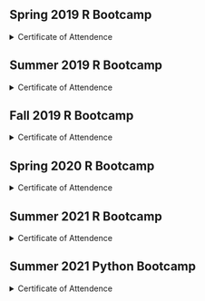 ## Spring 2019 R Bootcamp
<details>
  <summary>Certificate of Attendence</summary>
  
  1. [Brandyn Miller](https://www.palmetto.clemson.edu/palmetto/certificate_citi/R_201904/brendym.PNG)
  2. [Christine Murphy](https://www.palmetto.clemson.edu/palmetto/certificate_citi/R_201904/ccm.PNG)
  3. [Guanglin Liu](https://www.palmetto.clemson.edu/palmetto/certificate_citi/R_201904/guangll.PNG)
  4. [Huan Chen](https://www.palmetto.clemson.edu/palmetto/certificate_citi/R_201904/huanc.PNG)
  5. [Jonathan Heywood](https://www.palmetto.clemson.edu/palmetto/certificate_citi/R_201904/jheywoo.PNG)
  6. [Lisa Sembach](https://www.palmetto.clemson.edu/palmetto/certificate_citi/R_201904/lsembac.PNG)
  7. [Amir Nasrollah Zadeh](https://www.palmetto.clemson.edu/palmetto/certificate_citi/R_201904/snasrol.PNG)
  8. [Yuqing Hang](https://www.palmetto.clemson.edu/palmetto/certificate_citi/R_201904/yhang.PNG)
  
  
</details>

<p> </p>

## Summer 2019 R Bootcamp
<details>
  <summary>Certificate of Attendence</summary>
  
  1. [Bikal Shakya](https://www.palmetto.clemson.edu/palmetto/certificate_citi/R_201907/bshakya.PNG)
  2. [Rohan Gupta](https://www.palmetto.clemson.edu/palmetto/certificate_citi/R_201907/gupta7.PNG)
  3. [Joseph Ligato](https://www.palmetto.clemson.edu/palmetto/certificate_citi/R_201907/jligato.PNG)
  4. [Maher Al-Ghalayini](https://www.palmetto.clemson.edu/palmetto/certificate_citi/R_201907/malghal.PNG)
  5. [Matthew Myers](https://www.palmetto.clemson.edu/palmetto/certificate_citi/R_201907/mmyers6.PNG)
  6. [Thomas Delvaus](https://www.palmetto.clemson.edu/palmetto/certificate_citi/R_201907/tdelvau.PNG)
  7. [Tiantian Yang](https://www.palmetto.clemson.edu/palmetto/certificate_citi/R_201907/tiantiy.PNG)
  8. [Vatsa Shah](https://www.palmetto.clemson.edu/palmetto/certificate_citi/R_201907/vasa.PNG)
  9. [Zhen Liu](https://www.palmetto.clemson.edu/palmetto/certificate_citi/R_201907/zliu2.PNG)
  
</details>

<p> </p>

## Fall 2019 R Bootcamp
<details>
  <summary>Certificate of Attendence</summary>
  
  1. [Anurata Hridi](https://www.palmetto.clemson.edu/palmetto/certificate_citi/R_201911/ahridi.PNG)
  2. [Bipin Sharma](https://www.palmetto.clemson.edu/palmetto/certificate_citi/R_201911/bipins.PNG)
  3. [George Lockhart](https://www.palmetto.clemson.edu/palmetto/certificate_citi/R_201911/blockha.PNG)
  4. [Dac Nguyen](https://www.palmetto.clemson.edu/palmetto/certificate_citi/R_201911/dacn.PNG)
  5. [David Krag](https://www.palmetto.clemson.edu/palmetto/certificate_citi/R_201911/dkarig.PNG)
  6. [Guncha Babajanova](https://www.palmetto.clemson.edu/palmetto/certificate_citi/R_201911/gbabaja.PNG)
  7. [Qiao Guangshun](https://www.palmetto.clemson.edu/palmetto/certificate_citi/R_201911/gqiao.PNG)
  8. [Pamela Michael](https://www.palmetto.clemson.edu/palmetto/certificate_citi/R_201911/pemicha.PNG)
    
</details>

<p> </p>

## Spring 2020 R Bootcamp
<details>
  <summary>Certificate of Attendence</summary>
  
  1. [Annamaria Wolf](https://www.palmetto.clemson.edu/palmetto/certificate_citi/R_202002/avw.PNG)
  2. [Guo Li](https://www.palmetto.clemson.edu/palmetto/certificate_citi/R_202002/gli2.PNG)
  3. [Hafeera Shabbir](https://www.palmetto.clemson.edu/palmetto/certificate_citi/R_202002/hshabbi.PNG)
  4. [John Absher](https://www.palmetto.clemson.edu/palmetto/certificate_citi/R_202002/jabhser.PNG)
  5. [Joshua Saliutama](https://www.palmetto.clemson.edu/palmetto/certificate_citi/R_202002/jsaliut.PNG)
  6. [Matthew Browning](https://www.palmetto.clemson.edu/palmetto/certificate_citi/R_202002/mhb.PNG)
  7. [Ricardo Garcia](https://www.palmetto.clemson.edu/palmetto/certificate_citi/R_202002/rgarci4.PNG)
      
</details>

<p> </p>

## Summer 2021 R Bootcamp
<details>
  <summary>Certificate of Attendence</summary>
  
  1. [Alex Raymon McDaniel](https://www.palmetto.clemson.edu/palmetto/certificate_citi/R_202107/armcdan.PNG)
  2. [Bohua Wu](https://www.palmetto.clemson.edu/palmetto/certificate_citi/R_202107/bohua.PNG)
  3. [Meena Rajagopal](https://www.palmetto.clemson.edu/palmetto/certificate_citi/R_202107/changar.PNG)
  4. [Daniela Almeida](https://www.palmetto.clemson.edu/palmetto/certificate_citi/R_202107/dmalmei.PNG)
  5. [Gwendolyn Paige Watson](https://www.palmetto.clemson.edu/palmetto/certificate_citi/R_202107/gwendow.PNG)
  6. [Mahesh Koirala](https://www.palmetto.clemson.edu/palmetto/certificate_citi/R_202107/mkoiral.PNG)
  7. [Phoebe Xoxakos](https://www.palmetto.clemson.edu/palmetto/certificate_citi/R_202107/pxoxako.PNG)
  
  8. [Ryan Joseph Gagnon](https://www.palmetto.clemson.edu/palmetto/certificate_citi/R_202107/rjgagno.PNG)
  6. [Rong Wang](https://www.palmetto.clemson.edu/palmetto/certificate_citi/R_202107/rwang6.PNG)
  7. [Yu-Chen Pan](https://www.palmetto.clemson.edu/palmetto/certificate_citi/R_202107/yp.PNG)
      
</details>

<p> </p>


## Summer 2021 Python Bootcamp
<details>
  <summary>Certificate of Attendence</summary>
  
  1. [Brandon William](https://www.palmetto.clemson.edu/palmetto/certificate_citi/citi-python7-certificate_2021_summer/bew3.JPG)
  2. [Bohua Wu](https://www.palmetto.clemson.edu/palmetto/certificate_citi/citi-python7-certificate_2021_summer/bohua.JPG)
  3. [Bulent Koc](https://www.palmetto.clemson.edu/palmetto/certificate_citi/citi-python7-certificate_2021_summer/bulent.JPG)
  4. [Fahad Ul Hassan](https://www.palmetto.clemson.edu/palmetto/certificate_citi/citi-python7-certificate_2021_summer/fhassan.JPG)
  5. [Varun Gopal](https://www.palmetto.clemson.edu/palmetto/certificate_citi/citi-python7-certificate_2021_summer/gopal.JPG)
  6. [Ibrahim O Yilmazlar](https://www.palmetto.clemson.edu/palmetto/certificate_citi/citi-python7-certificate_2021_summer/iyilmaz.JPG)
  7. [Abishek Khanal](https://www.palmetto.clemson.edu/palmetto/certificate_citi/citi-python7-certificate_2021_summer/khanal.JPG)
  8. [Maria E. Adonay](https://www.palmetto.clemson.edu/palmetto/certificate_citi/citi-python7-certificate_2021_summer/madonay.JPG)
  9. [Mahesh Koirala](https://www.palmetto.clemson.edu/palmetto/certificate_citi/citi-python7-certificate_2021_summer/mkoiral.JPG)
  10. [Pawanjit Kaur Sandhu](https://www.palmetto.clemson.edu/palmetto/certificate_citi/citi-python7-certificate_2021_summer/psandhu.JPG)
  11. [Ryan Joseph Gagnon](https://www.palmetto.clemson.edu/palmetto/certificate_citi/citi-python7-certificate_2021_summer/rjgagno.JPG)
  12. [Rumi Shrestha](https://www.palmetto.clemson.edu/palmetto/certificate_citi/citi-python7-certificate_2021_summer/rshrest.JPG)
  
  13. [Sudeep Hedge](https://www.palmetto.clemson.edu/palmetto/certificate_citi/citi-python7-certificate_2021_summer/sudeepth.JPG)
  14. [Stephen Vicchio](https://www.palmetto.clemson.edu/palmetto/certificate_citi/citi-python7-certificate_2021_summer/svicchi.JPG)
  15. [Tyler O'Brien](https://www.palmetto.clemson.edu/palmetto/certificate_citi/citi-python7-certificate_2021_summer/tcobrie.JPG)
  16. [John Ryan Westermacher-Schneider](https://www.palmetto.clemson.edu/palmetto/certificate_citi/citi-python7-certificate_2021_summer/wester5.JPG)
  17. [Weiwei Zhan](https://www.palmetto.clemson.edu/palmetto/certificate_citi/citi-python7-certificate_2021_summer/wzhan.JPG)
  18. [Yue Wang](https://www.palmetto.clemson.edu/palmetto/certificate_citi/citi-python7-certificate_2021_summer/yue6.JPG)
  
</details>
<p> </p>
